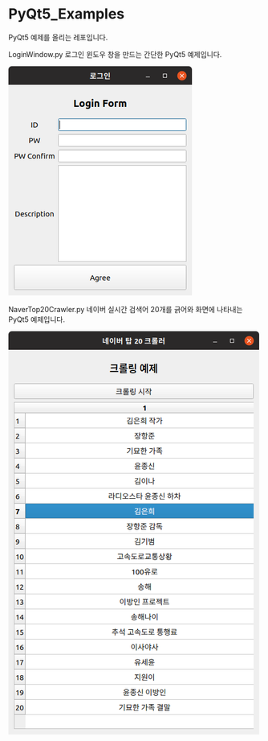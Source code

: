 # PyQt5_Examples
PyQt5 예제를 올리는 레포입니다. 

LoginWindow.py 
로그인 윈도우 창을 만드는 간단한 PyQt5 예제입니다. 

![알트](https://github.com/kkyy3402/PyQt5_Examples/blob/master/ScreenShot/LoginWindow.png)


NaverTop20Crawler.py
네이버 실시간 검색어 20개를 긁어와 화면에 나타내는 PyQt5 예제입니다.

![](https://github.com/kkyy3402/PyQt5_Examples/blob/master/ScreenShot/NaverTop20Crawler.png)
